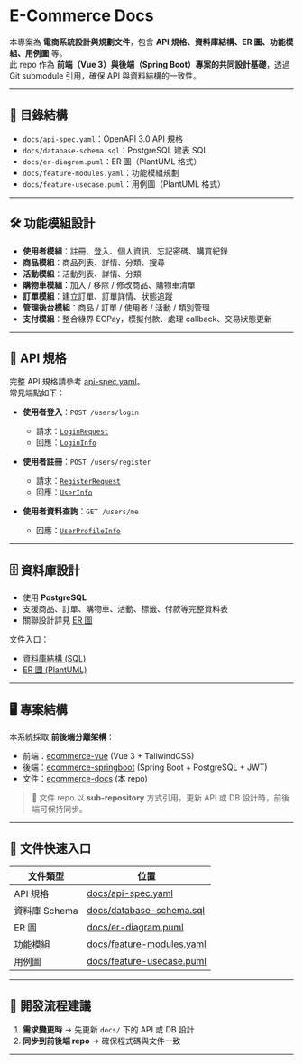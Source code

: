 # E-Commerce Docs

本專案為 **電商系統設計與規劃文件**，包含 **API 規格、資料庫結構、ER 圖、功能模組、用例圖** 等。  
此 repo 作為 **前端（Vue 3）與後端（Spring Boot）專案的共同設計基礎**，透過 Git submodule 引用，確保 API 與資料結構的一致性。

---

## 📂 目錄結構

- `docs/api-spec.yaml`：OpenAPI 3.0 API 規格
- `docs/database-schema.sql`：PostgreSQL 建表 SQL
- `docs/er-diagram.puml`：ER 圖（PlantUML 格式）
- `docs/feature-modules.yaml`：功能模組規劃
- `docs/feature-usecase.puml`：用例圖（PlantUML 格式）

---

## 🛠 功能模組設計

- **使用者模組**：註冊、登入、個人資訊、忘記密碼、購買紀錄  
- **商品模組**：商品列表、詳情、分類、搜尋  
- **活動模組**：活動列表、詳情、分類  
- **購物車模組**：加入 / 移除 / 修改商品、購物車清單  
- **訂單模組**：建立訂單、訂單詳情、狀態追蹤  
- **管理後台模組**：商品 / 訂單 / 使用者 / 活動 / 類別管理  
- **支付模組**：整合綠界 ECPay，模擬付款、處理 callback、交易狀態更新  

---

## 🔗 API 規格

完整 API 規格請參考 [api-spec.yaml](docs/api-spec.yaml)。  
常見端點如下：

- **使用者登入**：`POST /users/login`  
  - 請求：[`LoginRequest`](docs/api-spec.yaml)  
  - 回應：[`LoginInfo`](docs/api-spec.yaml)  

- **使用者註冊**：`POST /users/register`  
  - 請求：[`RegisterRequest`](docs/api-spec.yaml)  
  - 回應：[`UserInfo`](docs/api-spec.yaml)  

- **使用者資料查詢**：`GET /users/me`  
  - 回應：[`UserProfileInfo`](docs/api-spec.yaml)  

---

## 🗄 資料庫設計

- 使用 **PostgreSQL**  
- 支援商品、訂單、購物車、活動、標籤、付款等完整資料表  
- 關聯設計詳見 [ER 圖](./docs/er-diagram.png)  

文件入口：  
- [資料庫結構 (SQL)](docs/database-schema.sql)  
- [ER 圖 (PlantUML)](docs/er-diagram.puml)  

---

## 🖥 專案結構

本系統採取 **前後端分離架構**：  

- 前端：[ecommerce-vue](https://github.com/honeykokia/ecommerce-vue) (Vue 3 + TailwindCSS)  
- 後端：[ecommerce-springboot](https://github.com/honeykokia/ecommerce-springboot) (Spring Boot + PostgreSQL + JWT)  
- 文件：[ecommerce-docs](https://github.com/honeykokia/ecommerce-docs) (本 repo)  

> 📌 文件 repo 以 **sub-repository** 方式引用，更新 API 或 DB 設計時，前後端可保持同步。

---

## 📑 文件快速入口

| 文件類型 | 位置 |
|----------|------|
| API 規格 | [docs/api-spec.yaml](docs/api-spec.yaml) |
| 資料庫 Schema | [docs/database-schema.sql](docs/database-schema.sql) |
| ER 圖 | [docs/er-diagram.puml](docs/er-diagram.puml) |
| 功能模組 | [docs/feature-modules.yaml](docs/feature-modules.yaml) |
| 用例圖 | [docs/feature-usecase.puml](docs/feature-usecase.puml) |

---

## 🚀 開發流程建議

1. **需求變更時** → 先更新 `docs/` 下的 API 或 DB 設計  
2. **同步到前後端 repo** → 確保程式碼與文件一致  

---